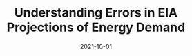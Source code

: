 ---
title: "Understanding Errors in EIA Projections of Energy Demand"
collection: workingpapers
permalink: /working-paper/timber-auctions
date: 2021-10-01
venue: 'Resrouce and Energy Economics'
paperurl: '/files/pdf/research/fhm-projections.pdf'
link: 'https://doi.org/10.1016/j.reseneeco.2009.04.003'
citation: 'Fischer, Carolyn, Evan Herrnstadt, and Richard Morgenstern. 2009. &quot;Understanding Errors in EIA Projections of Energy Demand &quot; <i>Resource and Energy Economics</i> 31(3): 198-209.'
---
